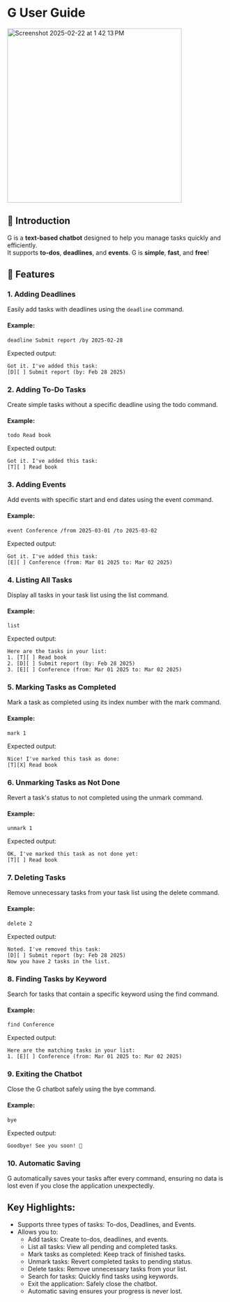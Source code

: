 # G User Guide

<img width="400" alt="Screenshot 2025-02-22 at 1 42 13 PM" src="https://github.com/user-attachments/assets/eac5d1d6-4f3a-4523-afb1-0a8c1cc6096d" />


## **📝 Introduction**
G is a **text-based chatbot** designed to help you manage tasks quickly and efficiently.  
It supports **to-dos**, **deadlines**, and **events**. G is **simple**, **fast**, and **free**!

## **📌 Features**
### **1. Adding Deadlines**
Easily add tasks with deadlines using the `deadline` command.

#### **Example:**
```
deadline Submit report /by 2025-02-28
```
Expected output: 
```
Got it. I've added this task:
[D][ ] Submit report (by: Feb 28 2025)
```
### **2. Adding To-Do Tasks**
Create simple tasks without a specific deadline using the todo command.

#### **Example:**
```
todo Read book
```
Expected output: 
```
Got it. I've added this task:
[T][ ] Read book
```
### **3. Adding Events**
Add events with specific start and end dates using the event command.

#### **Example:**
```
event Conference /from 2025-03-01 /to 2025-03-02
```
Expected output: 
```
Got it. I've added this task:
[E][ ] Conference (from: Mar 01 2025 to: Mar 02 2025)
```
### **4. Listing All Tasks**
Display all tasks in your task list using the list command.

#### **Example:**
```
list
```
Expected output: 
```
Here are the tasks in your list:
1. [T][ ] Read book
2. [D][ ] Submit report (by: Feb 28 2025)
3. [E][ ] Conference (from: Mar 01 2025 to: Mar 02 2025)
```
### **5. Marking Tasks as Completed**
Mark a task as completed using its index number with the mark command.

#### **Example:**
```
mark 1
```
Expected output: 
```
Nice! I've marked this task as done:
[T][X] Read book
```
### **6. Unmarking Tasks as Not Done**
Revert a task's status to not completed using the unmark command.

#### **Example:**
```
unmark 1
```
Expected output: 
```
OK, I've marked this task as not done yet:
[T][ ] Read book
```
### **7. Deleting Tasks**
Remove unnecessary tasks from your task list using the delete command.

#### **Example:**
```
delete 2
```
Expected output: 
```
Noted. I've removed this task:
[D][ ] Submit report (by: Feb 28 2025)
Now you have 2 tasks in the list.
```
### **8. Finding Tasks by Keyword**
Search for tasks that contain a specific keyword using the find command.

#### **Example:**
```
find Conference
```
Expected output: 
```
Here are the matching tasks in your list:
1. [E][ ] Conference (from: Mar 01 2025 to: Mar 02 2025)
```
### **9. Exiting the Chatbot**
Close the G chatbot safely using the bye command.

#### **Example:**
```
bye
```
Expected output: 
```
Goodbye! See you soon! 👋
```
### **10. Automatic Saving**
G automatically saves your tasks after every command, ensuring no data is lost even if you close the application unexpectedly.

## Key Highlights:
- Supports three types of tasks: To-dos, Deadlines, and Events.
- Allows you to:
  - Add tasks: Create to-dos, deadlines, and events.
  - List all tasks: View all pending and completed tasks.
  - Mark tasks as completed: Keep track of finished tasks.
  - Unmark tasks: Revert completed tasks to pending status.
  - Delete tasks: Remove unnecessary tasks from your list.
  - Search for tasks: Quickly find tasks using keywords.
  - Exit the application: Safely close the chatbot.
  - Automatic saving ensures your progress is never lost.
